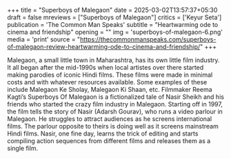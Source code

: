 +++
title = "Superboys of Malegaon"
date = 2025-03-02T13:57:37+05:30
draft = false
mreviews = ["Superboys of Malegaon"]
critics = ['Keyur Seta']
publication = 'The Common Man Speaks'
subtitle = "Heartwarming ode to cinema and friendship"
opening = ""
img = 'superboys-of-malegaon-6.png'
media = 'print'
source = "https://thecommonmanspeaks.com/superboys-of-malegaon-review-heartwarming-ode-to-cinema-and-friendship/"
+++

Malegaon, a small little town in Maharashtra, has its own little film industry. It all began after the mid-1990s when local artistes over there started making parodies of iconic Hindi films. These films were made in minimal costs and with whatever resources available. Some examples of these include Malegaon Ke Sholay, Malegaon Ki Shaan, etc. Filmmaker Reema Kagti’s Superboys Of Malegaon is a fictionalized tale of Nasir Sheikh and his friends who started the crazy film industry in Malegaon. Starting off in 1997, the film tells the story of Nasir (Adarsh Gourav), who runs a video parlour in Malegaon. He struggles to attract audiences as he screens international films. The parlour opposite to theirs is doing well as it screens mainstream Hindi films. Nasir, one fine day, learns the trick of editing and starts compiling action sequences from different films and releases them as a single film.
